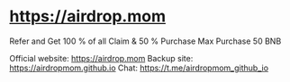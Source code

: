 # https://airdrop.mom
Refer and Get 100 % of all Claim & 50 % Purchase
Max Purchase 50 BNB
   
   Official website: https://airdrop.mom
   Backup site: https://airdropmom.github.io
   Chat: https://t.me/airdropmom_github_io
